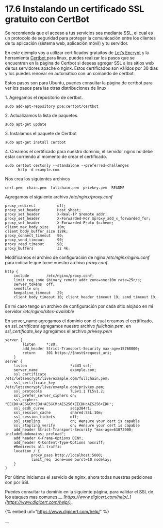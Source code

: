 # 17.6 Instalando un certificado SSL gratuito con CertBot

Se recomienda que el acceso a tus servicios sea mediante SSL, el cual es un protocolo de seguridad para proteger la comunicación entre los clientes de tu aplicación (sistema web, aplicación móvil) y tu servidor.

En este ejemplo voy a utilizar certificados gratuitos de [Let’s Encrypt](https://letsencrypt.org) y la herramienta [Certbot ](https://certbot.eff.org)para linux, puedes realizar los pasos que se encuentran en la página de Certbot si deseas agregar SSL a los sitios web de tus servidores apache o nginx. Estos certificados son válidos por 30 días y los puedes renovar en automático con un comando de certbot.

Estos pasos son para Ubuntu, puedes consultar la página de certbot para ver los pasos para las otras distribuciones de linux

1\. Agregamos el repositorio de certbot.

```
sudo add-apt-repository ppa:certbot/certbot
```

2\. Actualizamos la lista de paquetes.

```
sudo apt-get update
```

3\. Instalamos el paquete de Certbot

```
sudo apt-get install certbot
```

4\. Creamos el certificado para nuestro dominio, el servidor nginx no debe estar corriendo al momento de crear el certificado.

```
sudo certbot certonly --standalone --preferred-challenges 
      http -d example.com
```

Nos crea los siguientes archivos

```
cert.pem  chain.pem  fullchain.pem  privkey.pem  README
```

Agregamos el siguiente archivo _/etc/nginx/proxy.conf_

```
proxy_redirect          off;
proxy_set_header        Host $host;
proxy_set_header        X-Real-IP $remote_addr;
proxy_set_header        X-Forwarded-For $proxy_add_x_forwarded_for;
proxy_set_header        X-Forwarded-Proto $scheme;
client_max_body_size    10m;
client_body_buffer_size 128k;
proxy_connect_timeout   90;
proxy_send_timeout      90;
proxy_read_timeout      90;
proxy_buffers           32 4k;
```

Modificamos el archivo de configuración de nginx _/etc/nginx/nginx.conf_ para indicarle que tome nuestro archivo _proxy.conf_

```
http {
    include        /etc/nginx/proxy.conf;
    limit_req_zone $binary_remote_addr zone=one:10m rate=25r/s;
    server_tokens  off;
    sendfile on;
    keepalive_timeout   29; 
    client_body_timeout 10; client_header_timeout 10; send_timeout 10;
```

En mi caso tengo un archivo de configuración por cada sitio alojado en mi servidor _/etc/nginx/sites-available_

En server\_name agregamos el dominio con el cual creamos el certificado, en _ssl\_certificate_ agregamos nuestro archivo _fullchain.pem_, en _ssl\_certificate\_key_ agregamos el archivo _privkey.pem_

```
server {
        listen     *:80;
        add_header Strict-Transport-Security max-age=15768000;
        return     301 https://$host$request_uri;
    }
server {
    listen                    *:443 ssl;
    server_name               example.com;
    ssl_certificate           /etc/letsencrypt/live/example.com/fullchain.pem;
    ssl_certificate_key       /etc/letsencrypt/live/example.com/privkey.pem;
    ssl_protocols             TLSv1.1 TLSv1.2;
    ssl_prefer_server_ciphers on;
    ssl_ciphers               "EECDH+AESGCM:EDH+AESGCM:AES256+EECDH:AES256+EDH";
    ssl_ecdh_curve            secp384r1;
    ssl_session_cache         shared:SSL:10m;
    ssl_session_tickets       off;
    ssl_stapling              on; #ensure your cert is capable
    ssl_stapling_verify       on; #ensure your cert is capable
    add_header Strict-Transport-Security "max-age=63072000; includeSubdomains; preload";
    add_header X-Frame-Options DENY;
    add_header X-Content-Type-Options nosniff;
    #Redirects all traffic
    location / {
            proxy_pass http://localhost:5000;
            limit_req  zone=one burst=10 nodelay;
    }
}
```

Por último iniciamos el servicio de nginx, ahora todas nuestras peticiones son por SSL

Puedes consultar tu dominio en la siguiente página, para validar el SSL de los ataques mas comunes __ [_https://www.digicert.com/help/_](https://www.digicert.com/help/)__

{% embed url="https://www.digicert.com/help/" %}

__
